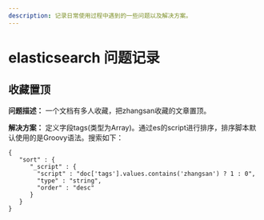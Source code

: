 ```yaml
---
description: 记录日常使用过程中遇到的一些问题以及解决方案。
---
```


# elasticsearch 问题记录

## 收藏置顶

**问题描述：** 一个文档有多人收藏，把zhangsan收藏的文章置顶。

**解决方案：** 定义字段tags\(类型为Array\)。通过es的script进行排序，排序脚本默认使用的是Groovy语法。搜索如下：

```text
{
   "sort" : {
      "_script" : { 
        "script" : "doc['tags'].values.contains('zhangsan') ? 1 : 0",
        "type" : "string",
        "order" : "desc"
      }
   }
}
```

